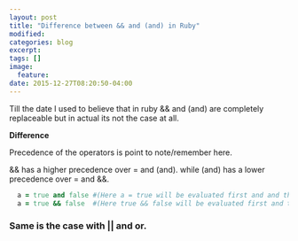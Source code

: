 ```yaml
---
layout: post
title: "Difference between && and (and) in Ruby"
modified:
categories: blog
excerpt:
tags: []
image:
  feature:
date: 2015-12-27T08:20:50-04:00
---
```


Till the date I used to believe that in ruby && and (and) are completely replaceable but in actual its not the case 
at all.

**Difference** 

Precedence of the operators is point to note/remember here.

&& has a higher precedence over = and (and).
while
(and) has a lower precedence over = and &&.

```ruby
  a = true and false #(Here a = true will be evaluated first and and the value of a becomes true.)
  a = true && false  #(Here true && false will be evaluated first and the value of a becomes false.)
```

### Same is the case with || and or. ###
